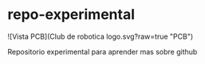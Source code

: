 # repo-experimental

![Vista PCB](Club de robotica logo.svg?raw=true "PCB")

Repositorio experimental para aprender mas sobre github
